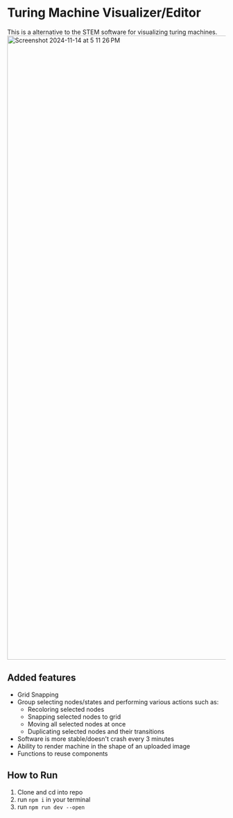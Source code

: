 # Turing Machine Visualizer/Editor
This is a alternative to the STEM software for visualizing turing machines.
<img width="1439" alt="Screenshot 2024-11-14 at 5 11 26 PM" src="https://github.com/user-attachments/assets/d93d3427-a138-4cc4-a056-35500e0d1900">
## Added features
* Grid Snapping
* Group selecting nodes/states and performing various actions such as:
    * Recoloring selected nodes
    * Snapping selected nodes to grid
    * Moving all selected nodes at once
    * Duplicating selected nodes and their transitions
* Software is more stable/doesn't crash every 3 minutes
* Ability to render machine in the shape of an uploaded image
* Functions to reuse components
## How to Run
1. Clone and cd into repo
2. run `npm i` in your terminal
3. run `npm run dev --open`
